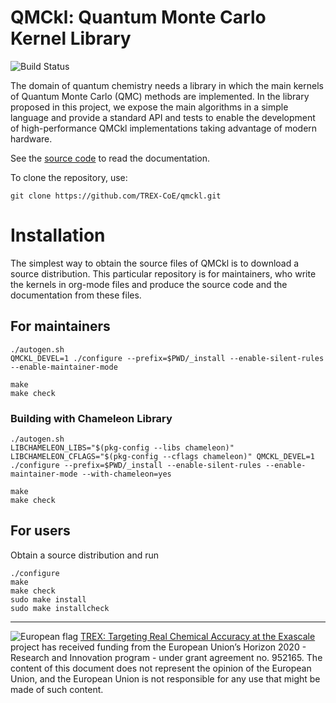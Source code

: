 # QMCkl: Quantum Monte Carlo Kernel Library

![Build Status](https://github.com/TREX-CoE/qmckl/workflows/test-build/badge.svg?branch=master)

The domain of quantum chemistry needs a library in which the main
kernels of Quantum Monte Carlo (QMC) methods are implemented. In the
library proposed in this project, we expose the main algorithms in a
simple language and provide a standard API and tests to enable the
development of high-performance QMCkl implementations taking
advantage of modern hardware.

See the [source code](https://github.com/TREX-CoE/qmckl/blob/master/org/qmckl.org)
to read the documentation.


To clone the repository, use:
```
git clone https://github.com/TREX-CoE/qmckl.git
```

# Installation

The simplest way to obtain the source files of QMCkl is to download a source
distribution. This particular repository is for maintainers, who write the kernels
in org-mode files and produce the source code and the documentation from these files.

## For maintainers

```
./autogen.sh
QMCKL_DEVEL=1 ./configure --prefix=$PWD/_install --enable-silent-rules --enable-maintainer-mode

make
make check
```

### Building with Chameleon Library

```
./autogen.sh
LIBCHAMELEON_LIBS="$(pkg-config --libs chameleon)" LIBCHAMELEON_CFLAGS="$(pkg-config --cflags chameleon)" QMCKL_DEVEL=1 ./configure --prefix=$PWD/_install --enable-silent-rules --enable-maintainer-mode --with-chameleon=yes

make
make check
```

## For users

Obtain a source distribution and run

```
./configure 
make
make check
sudo make install
sudo make installcheck
```

------------------------------

![European flag](https://trex-coe.eu/sites/default/files/inline-images/euflag.jpg)
[TREX: Targeting Real Chemical Accuracy at the Exascale](https://trex-coe.eu) project has received funding from the European Union’s Horizon 2020 - Research and Innovation program - under grant agreement no. 952165. The content of this document does not represent the opinion of the European Union, and the European Union is not responsible for any use that might be made of such content.

